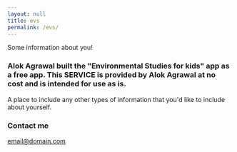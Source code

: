 ```yaml
---
layout: null
title: evs
permalink: /evs/
---
```


Some information about you!

### Alok Agrawal built the "Environmental Studies for kids" app as a free app. This SERVICE is provided by Alok Agrawal at no cost and is intended for use as is.

A place to include any other types of information that you'd like to include about yourself.

### Contact me

[email@domain.com](mailto:email@domain.com)